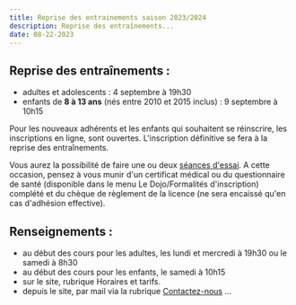 ```yaml
---
title: Reprise des entrainements saison 2023/2024
description: Reprise des entraînements...
date: 08-22-2023
---
```


## Reprise des entraînements :

- adultes et adolescents : 4 septembre à 19h30
- enfants de **8 à 13 ans** (nés entre 2010 et 2015 inclus) : 9 septembre à 10h15

Pour les nouveaux adhérents et les enfants qui souhaitent se réinscrire, les inscriptions en ligne, sont ouvertes. L'inscription définitive se fera à la reprise des entraînements.

Vous aurez la possibilité de faire une ou deux [séances d'essai](/dojo/decouverte). A cette occasion, pensez à vous munir d'un certificat médical ou du questionnaire de santé (disponible dans le menu Le Dojo/Formalités d'inscription) complété et du chèque de règlement de la licence (ne sera encaissé qu'en cas d'adhésion effective).

## Renseignements :

- au début des cours pour les adultes, les lundi et mercredi à 19h30 ou le samedi à 8h30
- au début des cours pour les enfants, le samedi à 10h15
- sur le site, rubrique Horaires et tarifs.
- depuis le site, par mail via la rubrique [Contactez-nous](/contact) ...
